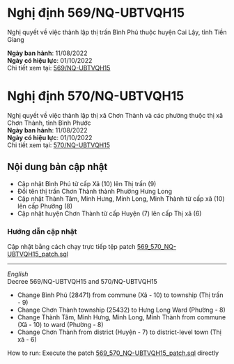 # Nghị định 569/NQ-UBTVQH15
Nghị quyết về việc thành lập thị trấn Bình Phú thuộc huyện Cai Lậy, tỉnh Tiền Giang

**Ngày ban hành**: 11/08/2022  
**Ngày có hiệu lực**: 01/10/2022  
Chi tiết xem tại: [569/NQ-UBTVQH15](https://thuvienphapluat.vn/van-ban/Bo-may-hanh-chinh/Nghi-quyet-569-NQ-UBTVQH15-2022-thanh-lap-thi-tran-Binh-Phu-thuoc-huyen-Cai-Lay-Tien-Giang-525909.aspx)

# Nghị định 570/NQ-UBTVQH15
Nghị quyết về việc thành lập thị xã Chơn Thành và các phường thuộc thị xã Chơn Thành, tỉnh Bình Phước  
**Ngày ban hành**: 11/08/2022  
**Ngày có hiệu lực**: 01/10/2022  
Chi tiết xem tại: [570/NQ-UBTVQH15](https://thuvienphapluat.vn/van-ban/Bo-may-hanh-chinh/Nghi-quyet-570-NQ-UBTVQH15-2022-thanh-lap-thi-xa-Chon-Thanh-Binh-Phuoc-525910.aspx)

## Nội dung bản cập nhật
- Cập nhật Bình Phú từ cấp Xã (10) lên Thị trấn (9)  
- Đổi tên thị trấn Chơn Thành thành Phường Hưng Long 
- Cập nhật Thành Tâm, Minh Hưng, Minh Long, Minh Thành từ cấp xã (10) lên cấp Phường (8)
- Cập nhật huyện Chơn Thành từ cấp Huyện (7) lên cấp Thị xã (6)

### Hướng dẫn cập nhật
Cập nhật bằng cách chạy trực tiếp tệp patch [569_570_NQ-UBTVQH15_patch.sql](569_570_NQ-UBTVQH15_patch.sql)

---
_English_  
Decree 569/NQ-UBTVQH15 and 570/NQ-UBTVQH15  
- Change Bình Phú (28471) from commune (Xã - 10) to township (Thị trấn - 9) 
- Change Chơn Thành township (25432) to Hưng Long Ward (Phường - 8)  
- Change Thành Tâm, Minh Hưng, Minh Long, Minh Thành from commune (Xã - 10) to ward (Phường - 8) 
- Change Chơn Thành from district (Huyện - 7) to district-level town (Thị xã - 6)


How to run: Execute the patch [569_570_NQ-UBTVQH15_patch.sql](569_570_NQ-UBTVQH15_patch.sql) directly   
